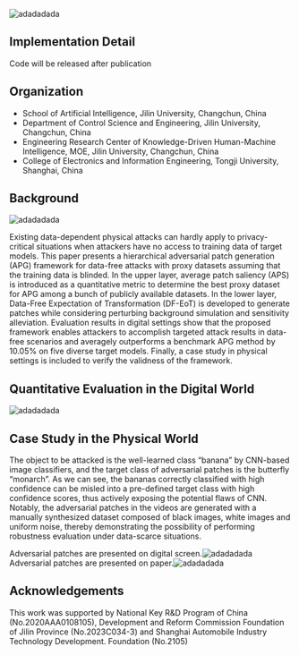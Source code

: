 ![adadadada](https://github.com/liujiawei725/Data-Free-APG-Framework/blob/main/assets/logo.png)

## Implementation Detail
Code will be released after publication  

## Organization
* School of Artificial Intelligence, Jilin University, Changchun, China
* Department of Control Science and Engineering, Jilin University, Changchun, China
* Engineering Research Center of Knowledge-Driven Human-Machine Intelligence, MOE, Jilin University, Changchun, China
* College of Electronics and Information Engineering, Tongji University, Shanghai, China

## Background
![adadadada](https://github.com/liujiawei725/Data-Free-APG-Framework/blob/main/assets/DF-APG.png)

Existing data-dependent physical attacks can hardly apply to privacy-critical situations when attackers have no access to training data of target models. This paper presents a hierarchical adversarial patch generation (APG) framework for data-free attacks with proxy datasets assuming that the training data is blinded. In the upper layer, average patch saliency (APS) is introduced as a quantitative metric to determine the best proxy dataset for APG among a bunch of publicly available datasets. In the lower layer, Data-Free Expectation of Transformation (DF-EoT) is developed to generate patches while considering perturbing background simulation and sensitivity alleviation. Evaluation results in digital settings show that the proposed framework enables attackers to accomplish targeted attack results in data-free scenarios and averagely outperforms a benchmark APG method by 10.05\% on five diverse target models. Finally, a case study in physical settings is included to verify the validness of the framework.

## Quantitative Evaluation in the Digital World

![adadadada](https://github.com/liujiawei725/Data-Free-APG-Framework/blob/main/assets/quantitive_result.png)

## Case Study in the Physical World

The object to be attacked is the well-learned class “banana” by CNN-based image classifiers, and the target class of adversarial patches is the butterfly “monarch”. As we can see, the bananas correctly classified with high confidence can be misled into a pre-defined target class with high confidence scores, thus actively exposing the potential flaws of CNN. Notably, the adversarial patches in the videos are generated with a manually synthesized dataset composed of black images, white images and uniform noise, thereby demonstrating the possibility of performing robustness evaluation under data-scarce situations.


Adversarial patches are presented on digital screen.![adadadada](https://github.com/liujiawei725/Data-Free-APG-Framework/blob/main/assets/digital_screen.gif)
Adversarial patches are presented on paper.![adadadada](https://github.com/liujiawei725/Data-Free-APG-Framework/blob/main/assets/paper.gif)


## Acknowledgements 
This work was supported by National Key R&D Program of China (No.2020AAA0108105), Development and Reform Commission Foundation of Jilin Province (No.2023C034-3) and Shanghai Automobile Industry Technology Development.
Foundation (No.2105)
